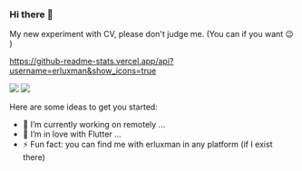 ### Hi there 👋
My new experiment with CV, please don't judge me.  (You can if you want 😉 ) 


https://github-readme-stats.vercel.app/api?username=erluxman&show_icons=true


![](https://i.imgur.com/L046AjR.png)
![](https://i.imgur.com/pgR1eMd.png)

Here are some ideas to get you started:

- 🔭 I’m currently working on remotely ...
- 🌱 I’m in love with Flutter ...
- ⚡ Fun fact: you can find me with erluxman in any platform (if I exist there)
